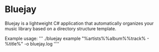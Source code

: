 Bluejay
=======

Bluejay is a lightweight C# application that automatically organizes your music library based on a directory structure template.

Example usage:
'''
./bluejay example "%artists%\%album%\%track% - %title%" -o bluejay.log
''''
